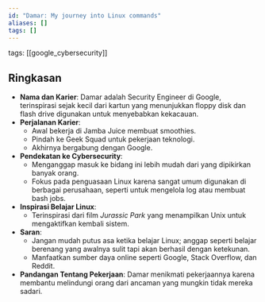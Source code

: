 ```yaml
---
id: "Damar: My journey into Linux commands"
aliases: []
tags: []
---
```


tags: [[google_cybersecurity]]

## Ringkasan

- **Nama dan Karier**: Damar adalah Security Engineer di Google, terinspirasi sejak kecil dari kartun yang menunjukkan floppy disk dan flash drive digunakan untuk menyebabkan kekacauan.
- **Perjalanan Karier**:
  - Awal bekerja di Jamba Juice membuat smoothies.
  - Pindah ke Geek Squad untuk pekerjaan teknologi.
  - Akhirnya bergabung dengan Google.
- **Pendekatan ke Cybersecurity**:
  - Menganggap masuk ke bidang ini lebih mudah dari yang dipikirkan banyak orang.
  - Fokus pada penguasaan Linux karena sangat umum digunakan di berbagai perusahaan, seperti untuk mengelola log atau membuat bash jobs.
- **Inspirasi Belajar Linux**:
  - Terinspirasi dari film _Jurassic Park_ yang menampilkan Unix untuk mengaktifkan kembali sistem.
- **Saran**:
  - Jangan mudah putus asa ketika belajar Linux; anggap seperti belajar berenang yang awalnya sulit tapi akan berhasil dengan ketekunan.
  - Manfaatkan sumber daya online seperti Google, Stack Overflow, dan Reddit.
- **Pandangan Tentang Pekerjaan**: Damar menikmati pekerjaannya karena membantu melindungi orang dari ancaman yang mungkin tidak mereka sadari.
